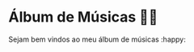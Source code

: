 # Álbum de Músicas :musical_note::musical_note:

Sejam bem vindos ao meu álbum de músicas :happy:







